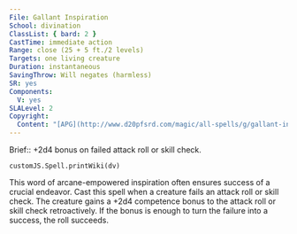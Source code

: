 ```yaml
---
File: Gallant Inspiration
School: divination
ClassList: { bard: 2 }
CastTime: immediate action
Range: close (25 + 5 ft./2 levels)
Targets: one living creature
Duration: instantaneous
SavingThrow: Will negates (harmless)
SR: yes
Components:
  V: yes
SLALevel: 2
Copyright:
  Content: "[APG](http://www.d20pfsrd.com/magic/all-spells/g/gallant-inspiration)"
---
```

Brief:: +2d4 bonus on failed attack roll or skill check.

```dataviewjs
customJS.Spell.printWiki(dv)
```

This word of arcane-empowered inspiration often ensures success of a crucial endeavor. Cast this spell when a creature fails an attack roll or skill check. The creature gains a +2d4 competence bonus to the attack roll or skill check retroactively.  If the bonus is enough to turn the failure into a success, the roll succeeds.

